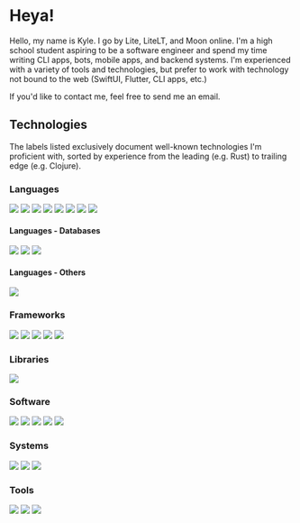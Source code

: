 # Heya!

Hello, my name is Kyle. I go by Lite, LiteLT, and Moon online. I'm a high school student aspiring to be a software
engineer and spend my time writing CLI apps, bots, mobile apps, and backend systems. I'm experienced with a variety of
tools and technologies, but prefer to work with technology not bound to the web (SwiftUI, Flutter, CLI apps, etc.)

If you'd like to contact me, feel free to send me an email.

## Technologies
<!-- ![](https://img.shields.io/badge/?-?-??style=flat&logo=?&logoColor=white) -->

The labels listed exclusively document well-known technologies I'm proficient with, sorted by experience from the
leading (e.g. Rust) to trailing edge (e.g. Clojure).

### Languages

![](https://img.shields.io/badge/Swift-Language-red?style=flat&logo=swift&logoColor=white)
![](https://img.shields.io/badge/Rust-Language-red?style=flat&logo=rust&logoColor=white)
![](https://img.shields.io/badge/Python-Language-red?style=flat&logo=python&logoColor=white)
![](https://img.shields.io/badge/JavaScript-Language-red?style=flat&logo=javascript&logoColor=white)
![](https://img.shields.io/badge/Dart-Language-red?style=flat&logo=dart&logoColor=white)
![](https://img.shields.io/badge/Kotlin-Language-red?style=flat&logo=kotlin&logoColor=white)
![](https://img.shields.io/badge/Java-Language-red?style=flat&logo=java&logoColor=white)
![](https://img.shields.io/badge/Clojure-Language-red?style=flat&logo=clojure&logoColor=white)

#### Languages - Databases

![](https://img.shields.io/badge/SQLite-SQL-red?style=flat&logo=sqlite&logoColor=white)
![](https://img.shields.io/badge/PostgreSQL-SQL-red?style=flat&logo=postgresql&logoColor=white)
![](https://img.shields.io/badge/RethinkDB-NoSQL-red?style=flat&logo=rethinkdb&logoColor=white)

#### Languages - Others

![](https://img.shields.io/badge/GraphQL-Language-red?style=flat&logo=graphql&logoColor=white)

### Frameworks
<!-- SwiftUI does not have its own icon yet -->
![](https://img.shields.io/badge/SwiftUI-Framework-orange?style=flat&logo=swift&logoColor=white)
![](https://img.shields.io/badge/Apollo-Framework-orange?style=flat&logo=apollo-graphql&logoColor=white)
![](https://img.shields.io/badge/Node.js-Framework-orange?style=flat&logo=node.js&logoColor=white)
![](https://img.shields.io/badge/Flutter-Framework-orange?style=flat&logo=flutter&logoColor=white)
![](https://img.shields.io/badge/Deno-Framework-orange?style=flat&logo=deno&logoColor=white)

### Libraries

![](https://img.shields.io/badge/Diesel-Library-yellow?style=flat&logo=diesel&logoColor=white)

### Software

![](https://img.shields.io/badge/Git-Software-seagreen?style=flat&logo=git&logoColor=white)
![](https://img.shields.io/badge/Homebrew-Software-seagreen?style=flat&logo=homebrew&logoColor=white)
![](https://img.shields.io/badge/Insomnia-Software-seagreen?style=flat&logo=insomnia&logoColor=white)
![](https://img.shields.io/badge/Postman-Software-seagreen?style=flat&logo=postman&logoColor=white)
![](https://img.shields.io/badge/cURL-Software-seagreen?style=flat&logo=curl&logoColor=white)

### Systems

![](https://img.shields.io/badge/macOS-OS-cornflowerblue?style=flat&logo=macos&logoColor=white)
![](https://img.shields.io/badge/iOS-OS-cornflowerblue?style=flat&logo=ios&logoColor=white)
![](https://img.shields.io/badge/Unix-OS-cornflowerblue?style=flat&logo=unix&logoColor=white)

### Tools

![](https://img.shields.io/badge/Xcode-IDE-darkorchid?style=flat&logo=xcode&logoColor=white)
![](https://img.shields.io/badge/Visual%20Studio%20Code-Code%20Editor-darkorchid?style=flat&logo=visual-studio-code&logoColor=white)
![](https://img.shields.io/badge/JetBrains-IntelliJ%20Dialects-darkorchid?style=flat&logo=clion&logoColor=white)